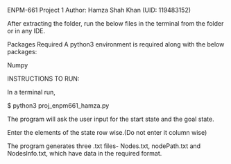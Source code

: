 ENPM-661
Project 1
Author: Hamza Shah Khan (UID: 119483152)

After extracting the folder, run the below files in the terminal from the folder or in any IDE.

Packages Required
A python3 environment is required along with the below packages:

Numpy

INSTRUCTIONS TO RUN:

In a terminal run,

$ python3 proj_enpm661_hamza.py

The program will ask the user input for the start state and the goal state.

Enter the elements of the state row wise.(Do not enter it column wise)

The program generates three .txt files- Nodes.txt, nodePath.txt and NodesInfo.txt,
which have data in the required format.
